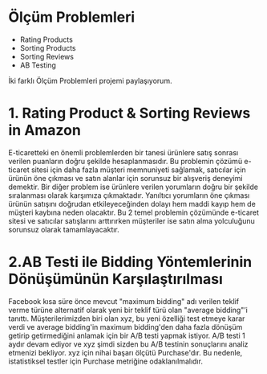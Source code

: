 # Ölçüm Problemleri

* Rating Products
* Sorting Products
* Sorting Reviews
* AB Testing

İki farklı Ölçüm Problemleri projemi paylaşıyorum.

# 1. Rating Product & Sorting Reviews in Amazon

E-ticaretteki en önemli problemlerden bir tanesi ürünlere satış sonrası verilen puanların doğru şekilde hesaplanmasıdır. 
Bu problemin çözümü e-ticaret sitesi için daha fazla müşteri memnuniyeti sağlamak, satıcılar için ürünün öne çıkması ve satın alanlar için sorunsuz bir alışveriş deneyimi demektir. 
Bir diğer problem ise ürünlere verilen yorumların doğru bir şekilde sıralanması olarak karşımıza çıkmaktadır. 
Yanıltıcı yorumların öne çıkması ürünün satışını doğrudan etkileyeceğinden dolayı hem maddi kayıp hem de müşteri kaybına neden olacaktır. 
Bu 2 temel problemin çözümünde e-ticaret sitesi ve satıcılar satışlarını arttırırken müşteriler ise satın alma yolculuğunu sorunsuz olarak
tamamlayacaktır.

# 2.AB Testi ile Bidding Yöntemlerinin Dönüşümünün Karşılaştırılması
Facebook kısa süre önce mevcut "maximum bidding" adı verilen  teklif verme türüne alternatif olarak yeni bir teklif türü olan "average bidding"’i tanıttı. 
Müşterilerimizden biri olan xyz, bu yeni özelliği test etmeye karar verdi ve average bidding'in maximum bidding'den daha fazla dönüşüm getirip getirmediğini anlamak için bir A/B testi yapmak istiyor.
A/B testi 1 aydır devam ediyor ve xyz şimdi sizden bu A/B testinin sonuçlarını analiz etmenizi bekliyor.
xyz için nihai başarı ölçütü Purchase'dır. Bu nedenle, istatistiksel testler için Purchase metriğine odaklanılmalıdır.



